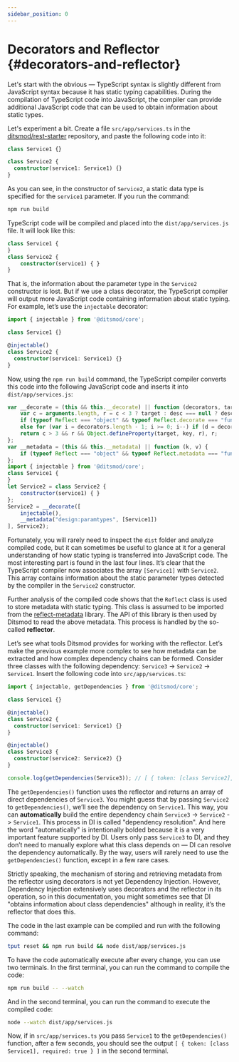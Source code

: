 ```yaml
---
sidebar_position: 0
---
```


# Decorators and Reflector {#decorators-and-reflector}

Let's start with the obvious — TypeScript syntax is slightly different from JavaScript syntax because it has static typing capabilities. During the compilation of TypeScript code into JavaScript, the compiler can provide additional JavaScript code that can be used to obtain information about static types.

Let's experiment a bit. Create a file `src/app/services.ts` in the [ditsmod/rest-starter][101] repository, and paste the following code into it:

```ts
class Service1 {}

class Service2 {
  constructor(service1: Service1) {}
}
```

As you can see, in the constructor of `Service2`, a static data type is specified for the `service1` parameter. If you run the command:

```bash
npm run build
```

TypeScript code will be compiled and placed into the `dist/app/services.js` file. It will look like this:

```ts
class Service1 {
}
class Service2 {
    constructor(service1) { }
}
```

That is, the information about the parameter type in the `Service2` constructor is lost. But if we use a class decorator, the TypeScript compiler will output more JavaScript code containing information about static typing. For example, let’s use the `injectable` decorator:

```ts {1,5}
import { injectable } from '@ditsmod/core';

class Service1 {}

@injectable()
class Service2 {
  constructor(service1: Service1) {}
}
```

Now, using the `npm run build` command, the TypeScript compiler converts this code into the following JavaScript code and inserts it into `dist/app/services.js`:

```js {18}
var __decorate = (this && this.__decorate) || function (decorators, target, key, desc) {
    var c = arguments.length, r = c < 3 ? target : desc === null ? desc = Object.getOwnPropertyDescriptor(target, key) : desc, d;
    if (typeof Reflect === "object" && typeof Reflect.decorate === "function") r = Reflect.decorate(decorators, target, key, desc);
    else for (var i = decorators.length - 1; i >= 0; i--) if (d = decorators[i]) r = (c < 3 ? d(r) : c > 3 ? d(target, key, r) : d(target, key)) || r;
    return c > 3 && r && Object.defineProperty(target, key, r), r;
};
var __metadata = (this && this.__metadata) || function (k, v) {
    if (typeof Reflect === "object" && typeof Reflect.metadata === "function") return Reflect.metadata(k, v);
};
import { injectable } from '@ditsmod/core';
class Service1 {
}
let Service2 = class Service2 {
    constructor(service1) { }
};
Service2 = __decorate([
    injectable(),
    __metadata("design:paramtypes", [Service1])
], Service2);
```

Fortunately, you will rarely need to inspect the `dist` folder and analyze compiled code, but it can sometimes be useful to glance at it for a general understanding of how static typing is transferred into JavaScript code. The most interesting part is found in the last four lines. It’s clear that the TypeScript compiler now associates the array `[Service1]` with `Service2`. This array contains information about the static parameter types detected by the compiler in the `Service2` constructor.

Further analysis of the compiled code shows that the `Reflect` class is used to store metadata with static typing. This class is assumed to be imported from the [reflect-metadata][13] library. The API of this library is then used by Ditsmod to read the above metadata. This process is handled by the so-called **reflector**.

Let’s see what tools Ditsmod provides for working with the reflector. Let’s make the previous example more complex to see how metadata can be extracted and how complex dependency chains can be formed. Consider three classes with the following dependency: `Service3` -> `Service2` -> `Service1`. Insert the following code into `src/app/services.ts`:

```ts
import { injectable, getDependencies } from '@ditsmod/core';

class Service1 {}

@injectable()
class Service2 {
  constructor(service1: Service1) {}
}

@injectable()
class Service3 {
  constructor(service2: Service2) {}
}

console.log(getDependencies(Service3)); // [ { token: [class Service2], required: true } ]
```

The `getDependencies()` function uses the reflector and returns an array of direct dependencies of `Service3`. You might guess that by passing `Service2` to `getDependencies()`, we’ll see the dependency on `Service1`. This way, you can **automatically** build the entire dependency chain `Service3` -> `Service2` -> `Service1`. This process in DI is called "dependency resolution". And here the word "automatically" is intentionally bolded because it is a very important feature supported by DI. Users only pass `Service3` to DI, and they don’t need to manually explore what this class depends on — DI can resolve the dependency automatically. By the way, users will rarely need to use the `getDependencies()` function, except in a few rare cases.

Strictly speaking, the mechanism of storing and retrieving metadata from the reflector using decorators is not yet Dependency Injection. However, Dependency Injection extensively uses decorators and the reflector in its operation, so in this documentation, you might sometimes see that DI "obtains information about class dependencies" although in reality, it’s the reflector that does this.

The code in the last example can be compiled and run with the following command:

```bash
tput reset && npm run build && node dist/app/services.js
```

To have the code automatically execute after every change, you can use two terminals. In the first terminal, you can run the command to compile the code:

```bash
npm run build -- --watch
```

And in the second terminal, you can run the command to execute the compiled code:

```bash
node --watch dist/app/services.js
```

Now, if in `src/app/services.ts` you pass `Service1` to the `getDependencies()` function, after a few seconds, you should see the output `[ { token: [class Service1], required: true } ]` in the second terminal.


[13]: https://github.com/ditsmod/ditsmod/blob/core-2.54.0/packages/core/package.json#L53

[101]: ../../#installation
